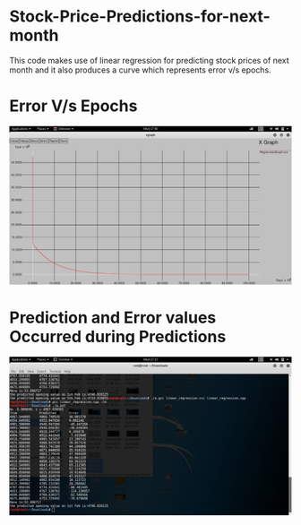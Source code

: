 # Stock-Price-Predictions-for-next-month
This code makes use of linear regression for predicting stock prices of next month and it also produces a curve which represents error v/s epochs.

# Error V/s Epochs
<img src = "Graph.png">

# Prediction and Error values Occurred during Predictions
<img src = "Output.png">
